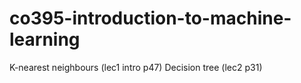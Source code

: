 # co395-introduction-to-machine-learning

K-nearest neighbours (lec1 intro p47)
Decision tree (lec2 p31)
